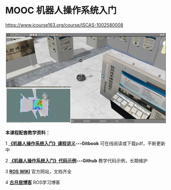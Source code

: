 # MOOC 机器人操作系统入门

https://www.icourse163.org/course/ISCAS-1002580008

![image-20210206185014590](image-20210206185014590.png)



**本课程配套教学资料：**

1 [**《机器人操作系统入门》课程讲义**](https://www.gitbook.com/book/sychaichangkun/ros-tutorial-icourse163/details)**---Gitbook**    可在线阅读或下载pdf，不断更新中

2 [**《机器人操作系统入门》代码示例**](https://github.com/DroidAITech/ROS-Academy-for-Beginners)**---Github**     教学代码示例，长期维护

3 [**ROS WIKI**](https://wiki.ros.org/)          官方网站，文档齐全

4 [**古月居博客**](https://www.guyuehome.com/)          ROS学习博客